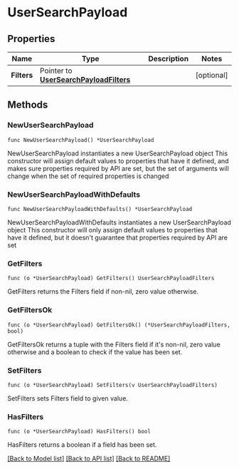 # UserSearchPayload

## Properties

Name | Type | Description | Notes
------------ | ------------- | ------------- | -------------
**Filters** | Pointer to [**UserSearchPayloadFilters**](UserSearchPayloadFilters.md) |  | [optional] 

## Methods

### NewUserSearchPayload

`func NewUserSearchPayload() *UserSearchPayload`

NewUserSearchPayload instantiates a new UserSearchPayload object
This constructor will assign default values to properties that have it defined,
and makes sure properties required by API are set, but the set of arguments
will change when the set of required properties is changed

### NewUserSearchPayloadWithDefaults

`func NewUserSearchPayloadWithDefaults() *UserSearchPayload`

NewUserSearchPayloadWithDefaults instantiates a new UserSearchPayload object
This constructor will only assign default values to properties that have it defined,
but it doesn't guarantee that properties required by API are set

### GetFilters

`func (o *UserSearchPayload) GetFilters() UserSearchPayloadFilters`

GetFilters returns the Filters field if non-nil, zero value otherwise.

### GetFiltersOk

`func (o *UserSearchPayload) GetFiltersOk() (*UserSearchPayloadFilters, bool)`

GetFiltersOk returns a tuple with the Filters field if it's non-nil, zero value otherwise
and a boolean to check if the value has been set.

### SetFilters

`func (o *UserSearchPayload) SetFilters(v UserSearchPayloadFilters)`

SetFilters sets Filters field to given value.

### HasFilters

`func (o *UserSearchPayload) HasFilters() bool`

HasFilters returns a boolean if a field has been set.


[[Back to Model list]](../README.md#documentation-for-models) [[Back to API list]](../README.md#documentation-for-api-endpoints) [[Back to README]](../README.md)



